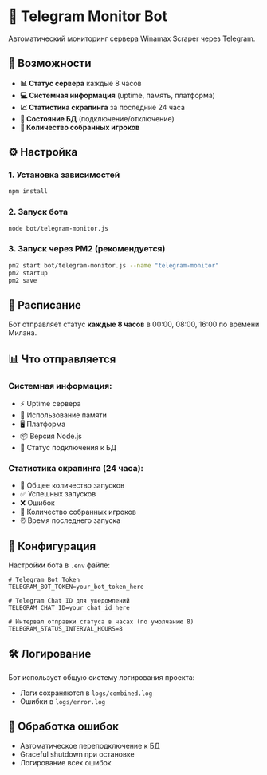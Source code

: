 # 🤖 Telegram Monitor Bot

Автоматический мониторинг сервера Winamax Scraper через Telegram.

## 🚀 Возможности

- **📊 Статус сервера** каждые 8 часов
- **💻 Системная информация** (uptime, память, платформа)
- **📈 Статистика скрапинга** за последние 24 часа
- **🔌 Состояние БД** (подключение/отключение)
- **👥 Количество собранных игроков**

## ⚙️ Настройка

### 1. Установка зависимостей
```bash
npm install
```

### 2. Запуск бота
```bash
node bot/telegram-monitor.js
```

### 3. Запуск через PM2 (рекомендуется)
```bash
pm2 start bot/telegram-monitor.js --name "telegram-monitor"
pm2 startup
pm2 save
```

## 📅 Расписание

Бот отправляет статус **каждые 8 часов** в 00:00, 08:00, 16:00 по времени Милана.

## 📊 Что отправляется

### Системная информация:
- ⚡ Uptime сервера
- 💾 Использование памяти
- 🖥️ Платформа
- 📦 Версия Node.js
- 🔌 Статус подключения к БД

### Статистика скрапинга (24 часа):
- 🔄 Общее количество запусков
- ✅ Успешных запусков
- ❌ Ошибок
- 👥 Количество собранных игроков
- ⏰ Время последнего запуска

## 🔧 Конфигурация

Настройки бота в `.env` файле:

```env
# Telegram Bot Token
TELEGRAM_BOT_TOKEN=your_bot_token_here

# Telegram Chat ID для уведомлений
TELEGRAM_CHAT_ID=your_chat_id_here

# Интервал отправки статуса в часах (по умолчанию 8)
TELEGRAM_STATUS_INTERVAL_HOURS=8
```

## 🛠️ Логирование

Бот использует общую систему логирования проекта:
- Логи сохраняются в `logs/combined.log`
- Ошибки в `logs/error.log`

## 🚨 Обработка ошибок

- Автоматическое переподключение к БД
- Graceful shutdown при остановке
- Логирование всех ошибок
